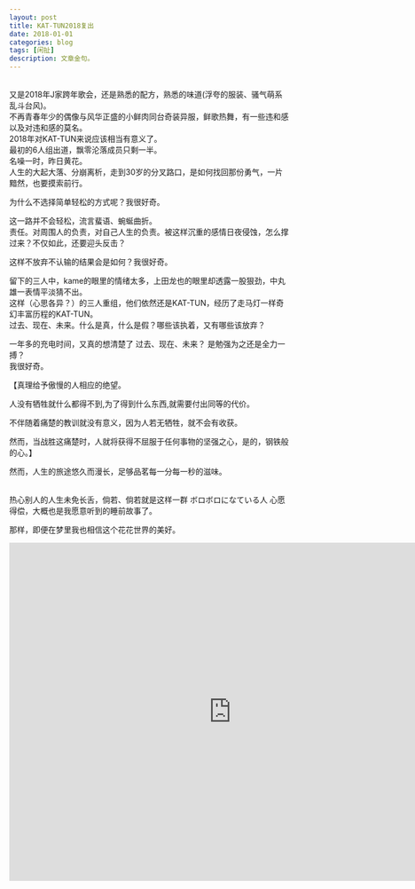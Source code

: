 ```yaml
---
layout: post
title: KAT-TUN2018复出
date: 2018-01-01
categories: blog
tags: [闲扯]
description: 文章金句。
---
```


<br>又是2018年J家跨年歌会，还是熟悉的配方，熟悉的味道(浮夸的服装、骚气萌系乱斗台风)。
<br>不再青春年少的偶像与风华正盛的小鲜肉同台奇装异服，鲜歌热舞，有一些违和感以及对违和感的莫名。
<br>2018年对KAT-TUN来说应该相当有意义了。
<br>最初的6人组出道，飘零沦落成员只剩一半。
<br>名噪一时，昨日黄花。<br>
人生的大起大落、分崩离析，走到30岁的分叉路口，是如何找回那份勇气，一片黯然，也要摸索前行。

为什么不选择简单轻松的方式呢？我很好奇。

这一路并不会轻松，流言蜚语、蜿蜒曲折。<br>
责任。对周围人的负责，对自己人生的负责。被这样沉重的感情日夜侵蚀，怎么撑过来？不仅如此，还要迎头反击？

这样不放弃不认输的结果会是如何？我很好奇。

留下的三人中，kame的眼里的情绪太多，上田龙也的眼里却透露一股狠劲，中丸雄一表情平淡猜不出。<br>
这样（心思各异？）的三人重组，他们依然还是KAT-TUN，经历了走马灯一样奇幻丰富历程的KAT-TUN。<br>
过去、现在、未来。什么是真，什么是假？哪些该执着，又有哪些该放弃？

一年多的充电时间，又真的想清楚了 过去、现在、未来？ 是勉强为之还是全力一搏？ <br>
我很好奇。


【真理给予傲慢的人相应的绝望。

人没有牺牲就什么都得不到,为了得到什么东西,就需要付出同等的代价。

不伴随着痛楚的教训就没有意义，因为人若无牺牲，就不会有收获。

然而，当战胜这痛楚时，人就将获得不屈服于任何事物的坚强之心，是的，钢铁般的心。】

然而，人生的旅途悠久而漫长，足够品茗每一分每一秒的滋味。
<br>
<br>

热心别人的人生未免长舌，倘若、倘若就是这样一群 ボロボロになている人 心愿得偿，大概也是我愿意听到的睡前故事了。

那样，即便在梦里我也相信这个花花世界的美好。



<center><p><iframe id="b" class="b video_pc" src="https://static.hdslb.com/miniloader.swf?cid=4125151&aid=2642121" frameborder="0" width="800" height="610" allowfullscreen="true"></iframe></p>
</center>

 
